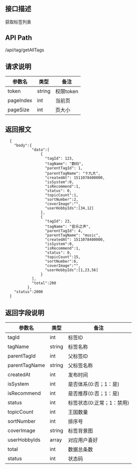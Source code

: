 ## 接口描述
获取标签列表
## API Path
/api/tag/getAllTags
## 请求说明
|参数名    |类型    |备注             |
|--------- |--------|-----------------|
|token     |string  |权限token        |
|pageIndex |int     |当前页           |
|pageSize  |int     |页大小           |
## 返回报文
```
  {
    "body":{
            "data":[
                {
                  "tagId": 123,
                  "tagName": "数码",
                  "parentTagId": 1,
                  "parentTagName": "十九大",
                  "createdAt": 1511078400000,
                  "isSystem":0,
                  "isRecommend":1,
                  "status": 0,
                  "topicCount":1,
                  "sortNumber":2,
                  "coverImage":"",
                  "userHobbyIds":[34,12]
                },
                {
                  "tagId": 23,
                  "tagName": "音乐之声",
                  "parentTagId": 4,
                  "parentTagName": "music",
                  "createdAt": 1511078400000,
                  "isSystem":0,
                  "isRecommend":1,
                  "status": 0,
                  "topicCount":15,
                  "sortNumber":6,
                  "coverImage":"",
                  "userHobbyIds":[1,23,56]
                }
            ],
            "total":200
          },
    "status":2000
  }
```
## 返回字段说明
|参数名   |类型    |备注             |
|---------|--------|-----------------|
|tagId    |int     |标签ID           |
|tagName  |string  |标签名称         |
|parentTagId|int   |父标签ID         |
|parentTagName|string|父标签名称     |
|createdAt|int     |发布时间         |
|isSystem |int     |是否体系(0:否；1：是)     |
|isRecommend |int  |是否推荐(0:否；1：是)     |
|status   |int     |标签状态(0:正常；1：禁用) |
|topicCount|int    |王国数量         |
|sortNumber|int    |排序号           |
|coverImage|string |标签背景图       |
|userHobbyIds|array|对应用户喜好     |
|total    |int     |数据总条数       |
|status   |int     |状态码           |